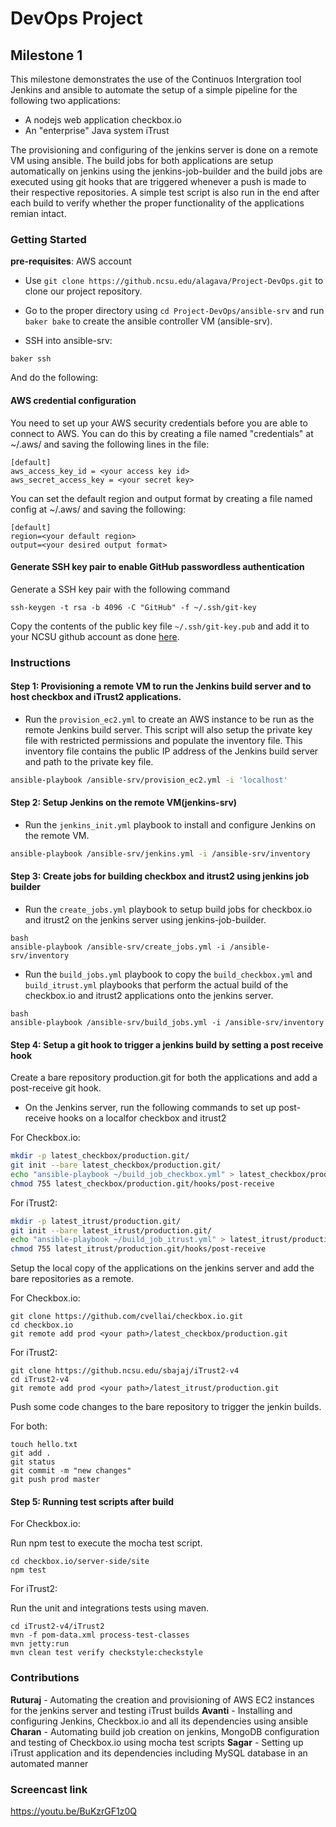 # DevOps Project 
## Milestone 1
 This milestone demonstrates the use of the Continuos Intergration tool Jenkins and ansible to automate the setup of a simple pipeline for the following two applications:
- A nodejs web application checkbox.io
- An "enterprise" Java system iTrust
 
 The provisioning and configuring of the jenkins server is done on a remote VM using ansible. The build jobs for both applications are setup automatically on jenkins using the jenkins-job-builder and the build jobs are executed using git hooks that are triggered whenever a push is made to their respective repositories. A simple test script is also run in the end after each build to verify whether the proper functionality of the applications remian intact.
   
 ### Getting Started
 **pre-requisites**: AWS account

- Use `git clone https://github.ncsu.edu/alagava/Project-DevOps.git` to clone our project repository.
 
- Go to the proper directory using `cd Project-DevOps/ansible-srv` and run `baker bake` to create the ansible controller VM (ansible-srv).
- SSH into ansible-srv:
 ```
 baker ssh
 ```
And do the following:



#### AWS credential configuration 
 You need to set up your AWS security credentials before you are able
 to connect to AWS. You can do this by creating a file named "credentials" at ~/.aws/ 
 and saving the following lines in the file:

    [default]
    aws_access_key_id = <your access key id>
    aws_secret_access_key = <your secret key>
    
 You can set the default region and output format by creating a file named config at ~/.aws/ and saving the following:

    [default]
    region=<your default region>
    output=<your desired output format>



#### Generate SSH key pair to enable GitHub passwordless authentication 
Generate a SSH key pair with the following command
```
ssh-keygen -t rsa -b 4096 -C "GitHub" -f ~/.ssh/git-key
```
Copy the contents of the public key file `~/.ssh/git-key.pub` and add it to your NCSU github account as done [here](https://help.github.com/en/articles/adding-a-new-ssh-key-to-your-github-account).

### Instructions
#### Step 1: Provisioning a remote VM to run the Jenkins build server and to host checkbox and iTrust2 applications.

- Run the `provision_ec2.yml` to create an AWS instance to be run as the remote Jenkins build server. This script will also setup the private key file with restricted permissions and populate the inventory file. This inventory file contains the public IP address of the Jenkins build server and path to the private key file. 

```bash
ansible-playbook /ansible-srv/provision_ec2.yml -i 'localhost'
```
#### Step 2: Setup Jenkins on the remote VM(jenkins-srv)

- Run the `jenkins_init.yml` playbook to install and configure Jenkins on the remote VM.
```bash
ansible-playbook /ansible-srv/jenkins.yml -i /ansible-srv/inventory
```

#### Step 3: Create jobs for building checkbox and itrust2 using jenkins job builder

- Run the `create_jobs.yml` playbook to setup build jobs for checkbox.io and itrust2 on the jenkins server using jenkins-job-builder.

```
bash
ansible-playbook /ansible-srv/create_jobs.yml -i /ansible-srv/inventory
```
- Run the `build_jobs.yml` playbook to copy the `build_checkbox.yml` and `build_itrust.yml` playbooks that perform the actual build of the checkbox.io and itrust2 applications onto the jenkins server.

```
bash
ansible-playbook /ansible-srv/build_jobs.yml -i /ansible-srv/inventory
```

#### Step 4: Setup a git hook to trigger a jenkins build by setting a post receive hook

Create a bare repository production.git for both the applications and add a post-receive git hook. 

- On the Jenkins server, run the following commands to set up post-receive hooks on a localfor checkbox and itrust2

For Checkbox.io:
```bash
mkdir -p latest_checkbox/production.git/
git init --bare latest_checkbox/production.git/
echo "ansible-playbook ~/build_job_checkbox.yml" > latest_checkbox/production.git/hooks/post-receive
chmod 755 latest_checkbox/production.git/hooks/post-receive
```
For iTrust2:
```bash
mkdir -p latest_itrust/production.git/
git init --bare latest_itrust/production.git/
echo "ansible-playbook ~/build_job_itrust.yml" > latest_itrust/production.git/hooks/post-receive
chmod 755 latest_itrust/production.git/hooks/post-receive
```

Setup the local copy of the applications on the jenkins server and add the bare repositories as a remote.

For Checkbox.io:
```
git clone https://github.com/cvellai/checkbox.io.git
cd checkbox.io
git remote add prod <your path>/latest_checkbox/production.git
```
For iTrust2:
```
git clone https://github.ncsu.edu/sbajaj/iTrust2-v4
cd iTrust2-v4
git remote add prod <your path>/latest_itrust/production.git
```

Push some code changes to the bare repository to trigger the jenkin builds.

For both:
```
touch hello.txt
git add .
git status
git commit -m "new changes"
git push prod master
```
#### Step 5: Running test scripts after build  
 For Checkbox.io:
 
 Run npm test to execute the mocha test script.
 
 ```
 cd checkbox.io/server-side/site
 npm test
 ```
 
 For iTrust2:
 
 Run the unit and integrations tests using maven.
 
 ```
 cd iTrust2-v4/iTrust2
 mvn -f pom-data.xml process-test-classes
 mvn jetty:run
 mvn clean test verify checkstyle:checkstyle
 ```
 
### Contributions

  **Ruturaj** - Automating the creation and provisioning of AWS EC2 instances for the jenkins server and testing iTrust builds
  **Avanti** - Installing and configuring Jenkins, Checkbox.io and all its dependencies using ansible 
  **Charan** - Automating build job creation on jenkins, MongoDB configuration and testing of Checkbox.io using mocha test scripts
  **Sagar** - Setting up iTrust application and its dependencies including MySQL database in an automated manner
 

 ### Screencast link
 
 https://youtu.be/BuKzrGF1z0Q
 
